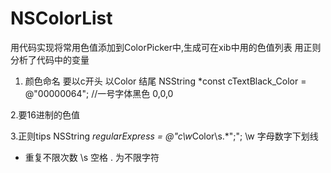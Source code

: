 # NSColorList

用代码实现将常用色值添加到ColorPicker中,生成可在xib中用的色值列表
用正则分析了代码中的变量


1. 颜色命名 要以c开头 以Color 结尾
NSString *const cTextBlack_Color = @"00000064"; //一号字体黑色 0,0,0

2.要16进制的色值

3.正则tips
NSString *regularExpress = @"c\\w*Color\\s.*\";";
\\w 字母数字下划线
* 重复不限次数
\\s 空格
. 为不限字符
